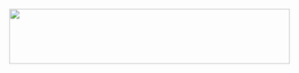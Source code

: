 
<p align="center">
  <img src="https://github.com/Wasim901/Wasim901/assets/119388217/a87f1289-8e77-47a7-ab18-47fdeb53ee7b" width="100%" height="100px">
</p>


<!--
**Wasim901/Wasim901** is a ✨ _special_ ✨ repository because its `README.md` (this file) appears on your GitHub profile.

Here are some ideas to get you started:

- 🔭 I’m currently working on ...
- 🌱 I’m currently learning ...
- 👯 I’m looking to collaborate on ...
- 🤔 I’m looking for help with ...
- 💬 Ask me about ...
- 📫 How to reach me: ...
- 😄 Pronouns: ...
- ⚡ Fun fact: ...
-->
